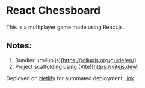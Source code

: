 # React Chessboard

This is a multiplayer game made using React.js.

## Notes:

1. Bundler: (rollup.js)[https://rollupjs.org/guide/en/]
2. Project scaffolding using (Vite)[https://vitejs.dev/]

Deployed on [Netlify](https://app.netlify.com/) for automated deployment, [link](https://zealous-wright-affb25.netlify.app/)